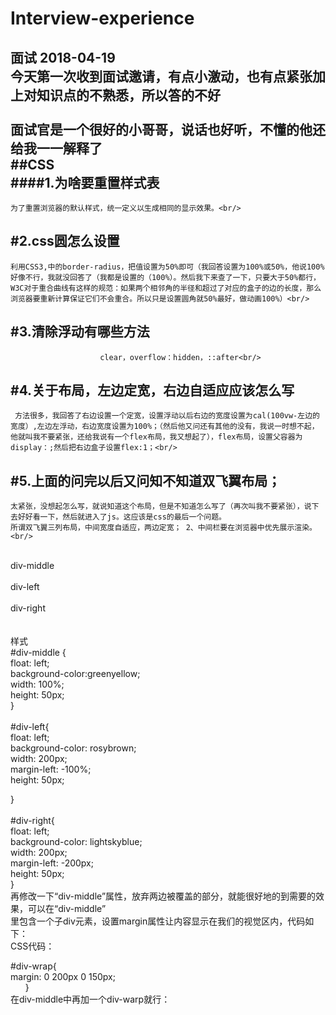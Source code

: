 # Interview-experience
面试
2018-04-19<br/>
    今天第一次收到面试邀请，有点小激动，也有点紧张加上对知识点的不熟悉，所以答的不好<br/><br/>
    面试官是一个很好的小哥哥，说话也好听，不懂的他还给我一一解释了<br/>
##CSS<br/>
####1.为啥要重置样式表<br/>
--------
    为了重置浏览器的默认样式，统一定义以生成相同的显示效果。<br/>
#2.css圆怎么设置<br/>
--------
    利用CSS3,中的border-radius，把值设置为50%即可（我回答设置为100%或50%，他说100%好像不行，我就没回答了（我都是设置的（100%）。然后我下来查了一下，只要大于50%都行，W3C对于重合曲线有这样的规范：如果两个相邻角的半径和超过了对应的盒子的边的长度，那么浏览器要重新计算保证它们不会重合。所以只是设置圆角就50%最好，做动画100%）<br/>
#3.清除浮动有哪些方法<br/>
--------
                        clear，overflow：hidden，::after<br/>
#4.关于布局，左边定宽，右边自适应应该怎么写<br/>
--------
     方法很多，我回答了右边设置一个定宽，设置浮动以后右边的宽度设置为cal(100vw-左边的宽度）,左边左浮动，右边宽度设置为100%；（然后他又问还有其他的没有，我说一时想不起，他就叫我不要紧张，还给我说有一个flex布局，我又想起了），flex布局，设置父容器为display：;然后把右边盒子设置flex:1；<br/>
#5.上面的问完以后又问知不知道双飞翼布局；<br/>
--------
    太紧张，没想起怎么写，就说知道这个布局，但是不知道怎么写了（再次叫我不要紧张），说下去好好看一下，然后就进入了js。这应该是css的最后一个问题。
    所谓双飞翼三列布局，中间宽度自适应，两边定宽； 2、中间栏要在浏览器中优先展示渲染。<br/>
<div class="grid"><br/>
            <div id="div-middle"><span>div-middle</span></div><br/>
            <div id="div-left"><span>div-left</span></div><br/>
            <div id="div-right"><span>div-right</span></div><br/>
        </div><br/>
样式<br/>
#div-middle {<br/>
    float: left;<br/>
    background-color:greenyellow;<br/>
    width: 100%;<br/>
    height: 50px;<br/>
}<br/>
<br/>
#div-left{<br/>
    float: left;<br/>
    background-color: rosybrown;<br/>
    width: 200px;<br/>
    margin-left: -100%;<br/>
    height: 50px;<br/>

}<br/><br/>
#div-right{<br/>
    float: left;<br/>
    background-color: lightskyblue;<br/>
    width: 200px;<br/>
    margin-left: -200px;<br/>
    height: 50px;<br/>
}<br/>
    再修改一下“div-middle”属性，放弃两边被覆盖的部分，就能很好地的到需要的效果，可以在“div-middle” <br/>
    里包含一个子div元素，设置margin属性让内容显示在我们的视觉区内，代码如下： <br/>
CSS代码：<br/>

#div-wrap{<br/>
            margin: 0 200px 0 150px;<br/>
        }<br/>
在div-middle中再加一个div-warp就行：<br/>








